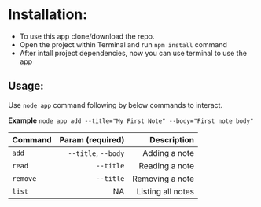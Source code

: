 # Installation:

- To use this app clone/download the repo.
- Open the project within Terminal and run `npm install` command
- After intall project dependencies, now you can use terminal to use the app

## Usage:

Use `node app` command following by below commands to interact.

**Example** `node app add --title="My First Note" --body="First note body"`

| Command  |    Param (required) |       Description |
| -------- | ------------------: | ----------------: |
| `add`    | `--title`, `--body` |     Adding a note |
| `read`   |           `--title` |    Reading a note |
| `remove` |           `--title` |   Removing a note |
| `list`   |                  NA | Listing all notes |
